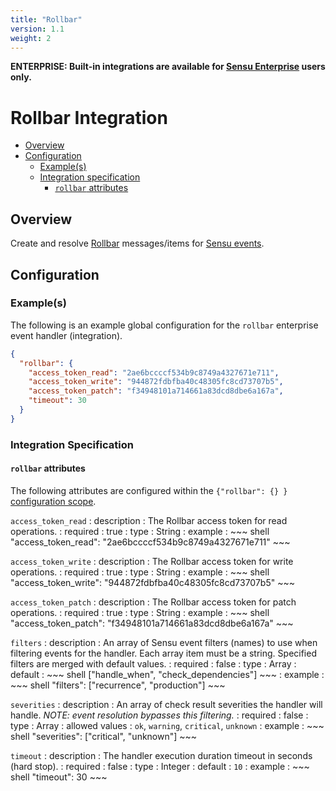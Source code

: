 ```yaml
---
title: "Rollbar"
version: 1.1
weight: 2
---
```


**ENTERPRISE: Built-in integrations are available for [Sensu Enterprise][1]
users only.**

# Rollbar Integration

- [Overview](#overview)
- [Configuration](#configuration)
  - [Example(s)](#examples)
  - [Integration specification](#integration-specification)
    - [`rollbar` attributes](#rollbar-attributes)

## Overview

Create and resolve [Rollbar][2] messages/items for [Sensu events][3].

## Configuration

### Example(s)

The following is an example global configuration for the `rollbar` enterprise
event handler (integration).

~~~ json
{
  "rollbar": {
    "access_token_read": "2ae6bccccf534b9c8749a4327671e711",
    "access_token_write": "944872fdbfba40c48305fc8cd73707b5",
    "access_token_patch": "f34948101a714661a83dcd8dbe6a167a",
    "timeout": 30
  }
}
~~~

### Integration Specification

#### `rollbar` attributes

The following attributes are configured within the `{"rollbar": {} }`
[configuration scope][4].

`access_token_read`
: description
  : The Rollbar access token for read operations.
: required
  : true
: type
  : String
: example
  : ~~~ shell
    "access_token_read": "2ae6bccccf534b9c8749a4327671e711"
    ~~~

`access_token_write`
: description
  : The Rollbar access token for write operations.
: required
  : true
: type
  : String
: example
  : ~~~ shell
    "access_token_write": "944872fdbfba40c48305fc8cd73707b5"
    ~~~

`access_token_patch`
: description
  : The Rollbar access token for patch operations.
: required
  : true
: type
  : String
: example
  : ~~~ shell
    "access_token_patch": "f34948101a714661a83dcd8dbe6a167a"
    ~~~

`filters`
: description
  : An array of Sensu event filters (names) to use when filtering events for the
    handler. Each array item must be a string. Specified filters are merged with
    default values.
: required
  : false
: type
  : Array
: default
  : ~~~ shell
    ["handle_when", "check_dependencies"]
    ~~~
: example
  : ~~~ shell
    "filters": ["recurrence", "production"]
    ~~~

`severities`
: description
  : An array of check result severities the handler will handle.
    _NOTE: event resolution bypasses this filtering._
: required
  : false
: type
  : Array
: allowed values
  : `ok`, `warning`, `critical`, `unknown`
: example
  : ~~~ shell
    "severities": ["critical", "unknown"]
    ~~~

`timeout`
: description
  : The handler execution duration timeout in seconds (hard stop).
: required
  : false
: type
  : Integer
: default
  : `10`
: example
  : ~~~ shell
    "timeout": 30
    ~~~

[?]:  #
[1]:  /enterprise
[2]:  https://rollbar.com/
[3]:  ../../reference/events.html
[4]:  ../../reference/configuration.html#configuration-scopes
